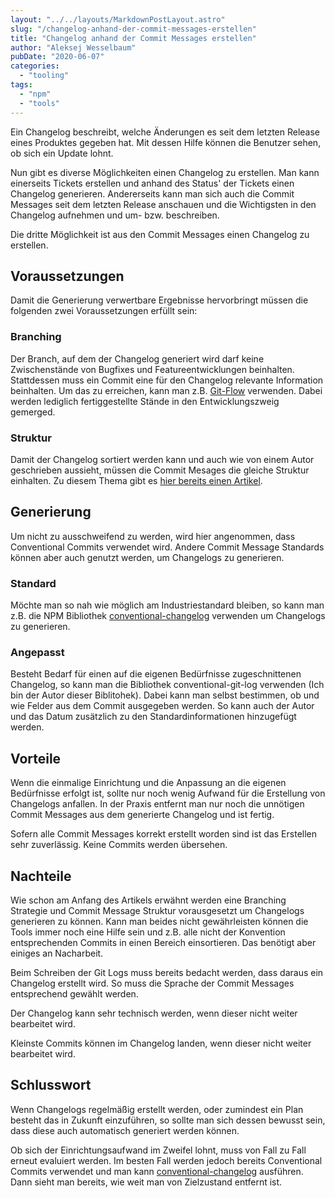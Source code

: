 ```yaml
---
layout: "../../layouts/MarkdownPostLayout.astro"
slug: "/changelog-anhand-der-commit-messages-erstellen"  
title: "Changelog anhand der Commit Messages erstellen"
author: "Aleksej Wesselbaum"
pubDate: "2020-06-07"
categories: 
  - "tooling"
tags: 
  - "npm"
  - "tools"
---
```


Ein Changelog beschreibt, welche Änderungen es seit dem letzten Release eines Produktes gegeben hat. Mit dessen Hilfe können die Benutzer sehen, ob sich ein Update lohnt.

Nun gibt es diverse Möglichkeiten einen Changelog zu erstellen. Man kann einerseits Tickets erstellen und anhand des Status' der Tickets einen Changelog generieren. Andererseits kann man sich auch die Commit Messages seit dem letzten Release anschauen und die Wichtigsten in den Changelog aufnehmen und um- bzw. beschreiben.

Die dritte Möglichkeit ist aus den Commit Messages einen Changelog zu erstellen.

## Voraussetzungen

Damit die Generierung verwertbare Ergebnisse hervorbringt müssen die folgenden zwei Voraussetzungen erfüllt sein:

### Branching

Der Branch, auf dem der Changelog generiert wird darf keine Zwischenstände von Bugfixes und Featureentwicklungen beinhalten. Stattdessen muss ein Commit eine für den Changelog relevante Information beinhalten. Um das zu erreichen, kann man z.B. [Git-Flow](https://www.atlassian.com/de/git/tutorials/comparing-workflows) verwenden. Dabei werden lediglich fertiggestellte Stände in den Entwicklungszweig gemerged.

### Struktur

Damit der Changelog sortiert werden kann und auch wie von einem Autor geschrieben aussieht, müssen die Commit Mesages die gleiche Struktur einhalten. Zu diesem Thema gibt es [hier bereits einen Artikel](https://devnarrative.com/sinnvolle-commit-messages-schreiben/).

## Generierung

Um nicht zu ausschweifend zu werden, wird hier angenommen, dass Conventional Commits verwendet wird. Andere Commit Message Standards können aber auch genutzt werden, um Changelogs zu generieren.

### Standard

Möchte man so nah wie möglich am Industriestandard bleiben, so kann man z.B. die NPM Bibliothek [conventional-changelog](https://www.npmjs.com/package/conventional-changelog) verwenden um Changelogs zu generieren.

### Angepasst

Besteht Bedarf für einen auf die eigenen Bedürfnisse zugeschnittenen Changelog, so kann man die Bibliothek conventional-git-log verwenden (Ich bin der Autor dieser Biblitohek). Dabei kann man selbst bestimmen, ob und wie Felder aus dem Commit ausgegeben werden. So kann auch der Autor und das Datum zusätzlich zu den Standardinformationen hinzugefügt werden.

## Vorteile

Wenn die einmalige Einrichtung und die Anpassung an die eigenen Bedürfnisse erfolgt ist, sollte nur noch wenig Aufwand für die Erstellung von Changelogs anfallen. In der Praxis entfernt man nur noch die unnötigen Commit Messages aus dem generierte Changelog und ist fertig.

Sofern alle Commit Messages korrekt erstellt worden sind ist das Erstellen sehr zuverlässig. Keine Commits werden übersehen.

## Nachteile

Wie schon am Anfang des Artikels erwähnt werden eine Branching Strategie und Commit Message Struktur vorausgesetzt um Changelogs generieren zu können. Kann man beides nicht gewährleisten können die Tools immer noch eine Hilfe sein und z.B. alle nicht der Konvention entsprechenden Commits in einen Bereich einsortieren. Das benötigt aber einiges an Nacharbeit.

Beim Schreiben der Git Logs muss bereits bedacht werden, dass daraus ein Changelog erstellt wird. So muss die Sprache der Commit Messages entsprechend gewählt werden.

Der Changelog kann sehr technisch werden, wenn dieser nicht weiter bearbeitet wird.

Kleinste Commits können im Changelog landen, wenn dieser nicht weiter bearbeitet wird.

## Schlusswort

Wenn Changelogs regelmäßig erstellt werden, oder zumindest ein Plan besteht das in Zukunft einzuführen, so sollte man sich dessen bewusst sein, dass diese auch automatisch generiert werden können.

Ob sich der Einrichtungsaufwand im Zweifel lohnt, muss von Fall zu Fall erneut evaluiert werden. Im besten Fall werden jedoch bereits Conventional Commits verwendet und man kann [conventional-changelog](https://www.npmjs.com/package/conventional-changelog) ausführen. Dann sieht man bereits, wie weit man von Zielzustand entfernt ist.

